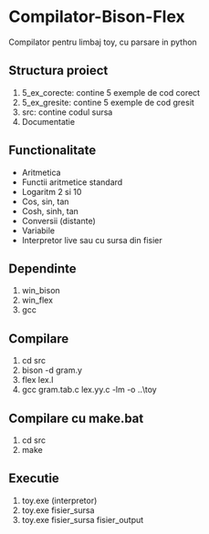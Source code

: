# Compilator-Bison-Flex
Compilator pentru limbaj toy, cu parsare in python

## Structura proiect
1. 5_ex_corecte: contine 5 exemple de cod corect
2. 5_ex_gresite: contine 5 exemple de cod gresit
3. src: contine codul sursa
4. Documentatie

## Functionalitate 
* Aritmetica
* Functii aritmetice standard
* Logaritm 2 si 10
* Cos, sin, tan
* Cosh, sinh, tan
* Conversii (distante)
* Variabile
* Interpretor live sau cu sursa din fisier


## Dependinte
1. win_bison 
2. win_flex
3. gcc

## Compilare
1. cd src
2. bison -d gram.y
3. flex lex.l
4. gcc gram.tab.c lex.yy.c -lm -o ..\toy


## Compilare cu make.bat
1. cd src
2. make

## Executie
1. toy.exe (interpretor)
2. toy.exe fisier_sursa
3. toy.exe fisier_sursa fisier_output

